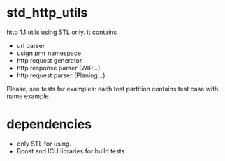 # std_http_utils
http 1.1 utils using STL only. it contains
- uri parser
- usign pmr namespace
- http request generator
- http response parser (WIP...)
- http request parser (Planing...)

Please, see tests for examples: each test partition contains test case with name example.

# dependencies
- only STL for using.
- Boost and ICU libraries for build tests
